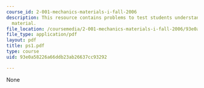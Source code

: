 ```yaml
---
course_id: 2-001-mechanics-materials-i-fall-2006
description: This resource contains problems to test students understanding of course
  material.
file_location: /coursemedia/2-001-mechanics-materials-i-fall-2006/93e0a58226a66ddb23ab26637cc93292_ps1.pdf
file_type: application/pdf
layout: pdf
title: ps1.pdf
type: course
uid: 93e0a58226a66ddb23ab26637cc93292

---
```

None